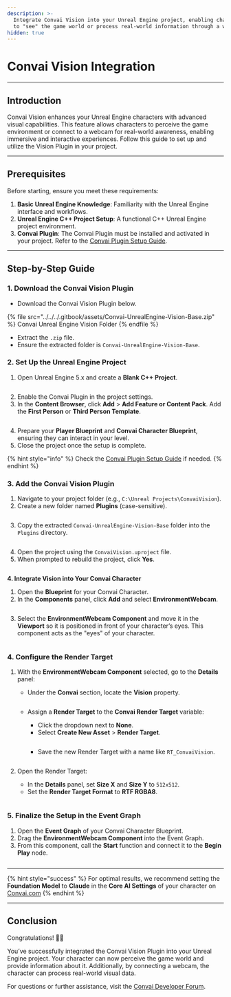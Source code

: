```yaml
---
description: >-
  Integrate Convai Vision into your Unreal Engine project, enabling characters
  to "see" the game world or process real-world information through a webcam.
hidden: true
---
```


# Convai Vision Integration

***

## Introduction

Convai Vision enhances your Unreal Engine characters with advanced visual capabilities. This feature allows characters to perceive the game environment or connect to a webcam for real-world awareness, enabling immersive and interactive experiences. Follow this guide to set up and utilize the Vision Plugin in your project.

***

## Prerequisites

Before starting, ensure you meet these requirements:

1. **Basic Unreal Engine Knowledge**: Familiarity with the Unreal Engine interface and workflows.
2. **Unreal Engine C++ Project Setup**: A functional C++ Unreal Engine project environment.
3. **Convai Plugin**: The Convai Plugin must be installed and activated in your project. Refer to the [Convai Plugin Setup Guide](../guides-v2-under-development/getting-started/download-and-setup.md).

***

## Step-by-Step Guide

### **1. Download the Convai Vision Plugin**

* Download the Convai Vision Plugin below.

{% file src="../../../.gitbook/assets/Convai-UnrealEngine-Vision-Base.zip" %}
Convai Unreal Engine Vision Folder
{% endfile %}

* Extract the `.zip` file.
* Ensure the extracted folder is `Convai-UnrealEngine-Vision-Base`.

### **2. Set Up the Unreal Engine Project**

1. Open Unreal Engine 5.x and create a **Blank C++ Project**.

<figure><img src="../../../.gitbook/assets/UnrealEditor_ZfMThekGq6.png" alt=""><figcaption></figcaption></figure>

2. Enable the Convai Plugin in the project settings.
3. In the **Content Browser**, click **Add** > **Add Feature or Content Pack**. Add the **First Person** or **Third Person Template**.

<figure><img src="../../../.gitbook/assets/UnrealEditor_q3IZzHkNCI.png" alt=""><figcaption></figcaption></figure>

4. Prepare your **Player Blueprint** and **Convai Character Blueprint**, ensuring they can interact in your level.
5. Close the project once the setup is complete.

{% hint style="info" %}
Check the [Convai Plugin Setup Guide](../guides-v2-under-development/getting-started/download-and-setup.md) if needed.
{% endhint %}

### **3. Add the Convai Vision Plugin**

1. Navigate to your project folder (e.g., `C:\Unreal Projects\ConvaiVision`).
2. Create a new folder named **Plugins** (case-sensitive).&#x20;

<figure><img src="../../../.gitbook/assets/jgwoPARB4s.png" alt=""><figcaption></figcaption></figure>

3. Copy the extracted `Convai-UnrealEngine-Vision-Base` folder into the `Plugins` directory.

<figure><img src="../../../.gitbook/assets/explorer_xhv9RfLYX3.png" alt=""><figcaption></figcaption></figure>

4. Open the project using the `ConvaiVision.uproject` file.
5. When prompted to rebuild the project, click **Yes**.

<figure><img src="../../../.gitbook/assets/UnrealEditor_RwIQqN1E29.png" alt=""><figcaption></figcaption></figure>

**4. Integrate Vision into Your Convai Character**

1. Open the **Blueprint** for your Convai Character.
2. In the **Components** panel, click **Add** and select **EnvironmentWebcam**.

<figure><img src="../../../.gitbook/assets/UnrealEditor_VK3HHn0bhs.png" alt=""><figcaption></figcaption></figure>

3. Select the **EnvironmentWebcam Component** and move it in the **Viewport** so it is positioned in front of your character’s eyes. This component acts as the "eyes" of your character.

<figure><img src="../../../.gitbook/assets/UnrealEditor_UyasgXIbSw.png" alt=""><figcaption></figcaption></figure>

### 4. **Configure the Render Target**

1.  With the **EnvironmentWebcam Component** selected, go to the **Details** panel:

    * Under the **Convai** section, locate the **Vision** property.

    <figure><img src="../../../.gitbook/assets/hSzUvl9JLS.png" alt=""><figcaption></figcaption></figure>

    *   Assign a **Render Target** to the **Convai Render Target** variable:

        * Click the dropdown next to **None**.
        * Select **Create New Asset** > **Render Target**.

        <figure><img src="../../../.gitbook/assets/idgXhC83wa.png" alt=""><figcaption></figcaption></figure>

        * Save the new Render Target with a name like `RT_ConvaiVision`.

        <figure><img src="../../../.gitbook/assets/UnrealEditor_Dc6lahEiyY.png" alt=""><figcaption></figcaption></figure>
2.  Open the Render Target:

    * In the **Details** panel, set **Size X** and **Size Y** to `512x512`.
    * Set the **Render Target Format** to **RTF RGBA8**.

    <figure><img src="../../../.gitbook/assets/aZJubc2Ahf.png" alt=""><figcaption></figcaption></figure>

### **5. Finalize the Setup in the Event Graph**

1. Open the **Event Graph** of your Convai Character Blueprint.
2. Drag the **EnvironmentWebcam Component** into the Event Graph.
3. From this component, call the **Start** function and connect it to the **Begin Play** node.

<figure><img src="../../../.gitbook/assets/UnrealEditor_k8b17mVAWF (1).png" alt=""><figcaption></figcaption></figure>

***

{% hint style="success" %}
For optimal results, we recommend setting the **Foundation Model** to **Claude** in the **Core AI Settings** of your character on [Convai.com](https://convai.com)
{% endhint %}

***

## Conclusion

Congratulations! :tada::sunglasses:&#x20;

You’ve successfully integrated the Convai Vision Plugin into your Unreal Engine project. Your character can now perceive the game world and provide information about it. Additionally, by connecting a webcam, the character can process real-world visual data.

For questions or further assistance, visit the [Convai Developer Forum](https://forum.convai.com/).
